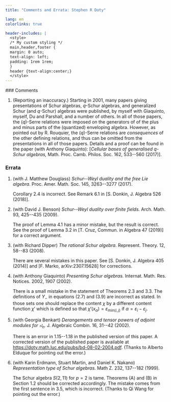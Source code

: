 ```yaml
---
title: "Comments and Errata: Stephen R Doty"

lang: en
colorlinks: true

header-includes: |
  <style>
  /* My custom styling */
  main,header,footer {
  margin: 0 auto;
  text-align: left;
  padding: 1rem 1rem;
  }
  header {text-align:center;}
  </style>
---
```


<main>
### Comments

1. (Reporting an inaccuracy.) Starting in 2001, many papers giving
   presentations of Schur algebras, $q$-Schur algebras, and generalized
   Schur (and $q$-Schur) algebras were published, by myself with
   Giaquinto, myself, Du and Parshall, and a number of others. In all
   of those papers, the ($q$)-Serre relations were imposed on the
   generators of of the plus and minus parts of the (quantized)
   enveloping algebra. However, as pointed out by R. Rouquier, the
   ($q$)-Serre relations are *consequences* of the other defining
   relations, and thus can be omitted from the presentations in all of
   those papers. Details and a proof can be found in the paper (with
   Anthony Giaquinto): [*Cellular bases of generalised $q$-Schur
   algebras,* Math. Proc. Camb. Philos. Soc. 162, 533--560 (2017)].

   
### Errata

1. (with J. Matthew Douglass) *Schur--Weyl duality and the free Lie
   algebra.* Proc. Amer. Math. Soc. 145, 3263--3277 (2017).

   Corollary 2.4 is incorrect. See Remark 6.1 in [S. Donkin, 
   J. Algebra 526 (2018)].


1. (with David J. Benson) *Schur--Weyl duality over finite fields.*
   Arch.  Math. 93, 425--435 (2009).

   The proof of Lemma 4.1 has a minor mistake, but the result is
   correct. See the proof of Lemma 3.2 in [T. Cruz, Commun. in Algebra
   47 (2019)] for a correct argument.


1. (with Richard Dipper) *The rational Schur algebra.*
   Represent. Theory. 12, 58--83 (2008).

   There are several mistakes in this paper. See [S. Donkin,
   J. Algebra 405 (2014)] and [F. Marko, arXiv:2307.15628] for
   corrections.


1. (with Anthony Giaquinto) *Presenting Schur algebras.*
   Internat. Math. Res.  Notices. 2002, 1907 (2002).

   There is a small mistake in the statement of Theorems 2.3 and 3.3.
   The definitions of $Y_-$ in equations (2.7) and (3.9) are incorrect
   as stated. In those sets one should replace the content $\chi$ by a
   different content function $\chi'$ which is defined so that
   $\chi'(x_\alpha) = \varepsilon_{\text{min}(i,j)}$ if $\alpha =
   \varepsilon_i - \varepsilon_j$.

1. (with Georgia Benkart)  *Derangements and tensor powers of adjoint
   modules for $\mathfrak{sl}_n$.* J. Algebraic Combin. 16, 31--42 (2002).

   There is an error in 1.15--1.18 in the published version of this
   paper.  A corrected version of the published paper is available
   at <https://doty.math.luc.edu/pubs/bd-08-02-2004.pdf>. (Thanks to
   Alberto Elduque for pointing out the error.)

1. (with Karin Erdmann, Stuart Martin, and Daniel K. Nakano)
   *Representation type of Schur algebras.* Math Z. 232, 137--182 (1999).

   The Schur algebra $S(2,11)$ for $p = 2$ is tame. Theorems (A) and (B)
   in Section 1.2 should be corrected accordingly. The mistake comes
   from the first sentence in 3.5, which is incorrect. (Thanks to Qi
   Wang for pointing out the error.)


</main>